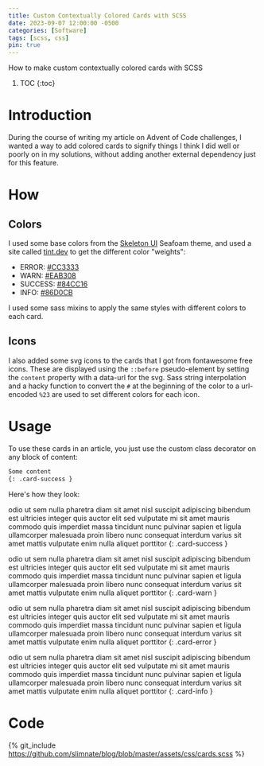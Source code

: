 ```yaml
---
title: Custom Contextually Colored Cards with SCSS
date: 2023-09-07 12:00:00 -0500
categories: [Software]
tags: [scss, css]
pin: true
---
```


How to make custom contextually colored cards with SCSS

1. TOC
{:toc}

# Introduction
During the course of writing my article on Advent of Code challenges, I wanted a way to add colored cards to signify things I think I did well or poorly on in my solutions, without adding another external dependency just for this feature.

# How

## Colors
I used some base colors from the [Skeleton UI](https://www.skeleton.dev/) Seafoam theme, and used a site called [tint.dev](https://www.tints.dev/) to get the different color "weights":

- ERROR: [#CC3333](https://tints.dev/error/CC3333)
- WARN: [#EAB308](https://tints.dev/warn/EAB308)
- SUCCESS: [#84CC16](https://tints.dev/warn/84CC16)
- INFO: [#86D0CB](https://tints.dev/warn/86D0CB)

I used some sass mixins to apply the same styles with different colors to each card.

## Icons
I also added some svg icons to the cards that I got from fontawesome free icons. These are displayed using the `::before` pseudo-element by setting the `content` property with a data-url for the svg. Sass string interpolation and a hacky function to convert the `#` at the beginning of the color to a url-encoded `%23` are used to set different colors for each icon.

# Usage
To use these cards in an article, you just use the custom class decorator on any block of content:

```md
Some content
{: .card-success }
```

Here's how they look:

odio ut sem nulla pharetra diam sit amet nisl suscipit adipiscing bibendum est ultricies integer quis auctor elit sed vulputate mi sit amet mauris commodo quis imperdiet massa tincidunt nunc pulvinar sapien et ligula ullamcorper malesuada proin libero nunc consequat interdum varius sit amet mattis vulputate enim nulla aliquet porttitor
{: .card-success } 

odio ut sem nulla pharetra diam sit amet nisl suscipit adipiscing bibendum est ultricies integer quis auctor elit sed vulputate mi sit amet mauris commodo quis imperdiet massa tincidunt nunc pulvinar sapien et ligula ullamcorper malesuada proin libero nunc consequat interdum varius sit amet mattis vulputate enim nulla aliquet porttitor
{: .card-warn } 

odio ut sem nulla pharetra diam sit amet nisl suscipit adipiscing bibendum est ultricies integer quis auctor elit sed vulputate mi sit amet mauris commodo quis imperdiet massa tincidunt nunc pulvinar sapien et ligula ullamcorper malesuada proin libero nunc consequat interdum varius sit amet mattis vulputate enim nulla aliquet porttitor
{: .card-error } 

odio ut sem nulla pharetra diam sit amet nisl suscipit adipiscing bibendum est ultricies integer quis auctor elit sed vulputate mi sit amet mauris commodo quis imperdiet massa tincidunt nunc pulvinar sapien et ligula ullamcorper malesuada proin libero nunc consequat interdum varius sit amet mattis vulputate enim nulla aliquet porttitor
{: .card-info } 

# Code

{% git_include https://github.com/slimnate/blog/blob/master/assets/css/cards.scss %}